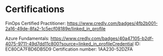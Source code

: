 # Certifications
FinOps Certified Practitioner: https://www.credly.com/badges/4fb2b001-2a16-49de-8fa2-1c5ecf08189e/linked_in_profile

Azure Fundamentals: https://www.credly.com/badges/40a47105-b2df-4075-9711-49d7dd11c800?source=linked_in_profileCredential ID: EC80CA7FBD6DB5D9 Certification number: 1AA230-52DZFA
